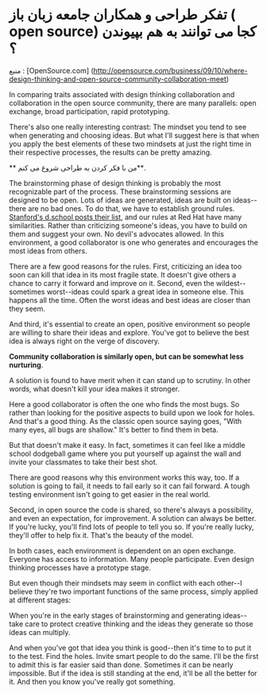 # تفکر طراحی و همکاران جامعه زبان باز ( open source) کجا می توانند به هم بپیوندن ؟

منبع : [OpenSource.com] (http://opensource.com/business/09/10/where-design-thinking-and-open-source-community-collaboration-meet)

In comparing traits associated with design thinking collaboration and collaboration in the open source community, there are many parallels: open exchange, broad participation, rapid prototyping.

There's also one really interesting contrast: The mindset you tend to see when generating and choosing ideas. But what I'll suggest here is that when you apply the best elements of these two mindsets at just the right time in their respective processes, the results can be pretty amazing.

** من با فکر کردن به طراحی شروع می کنم**.

The brainstorming phase of design thinking is probably the most recognizable part of the process. These brainstorming sessions are designed to be open. Lots of ideas are generated, ideas are built on ideas--there are no bad ones. To do that, we have to establish ground rules. [Stanford's d.school posts their list](https://dschool.stanford.edu/blog/2009/10/12/rules-for-brainstorming/), and our rules at Red Hat have many similarities. Rather than criticizing someone's ideas, you have to build on them and suggest your own. No devil's advocates allowed. In this environment, a good collaborator is one who generates and encourages the most ideas from others.

There are a few good reasons for the rules. First, criticizing an idea too soon can kill that idea in its most fragile state. It doesn't give others a chance to carry it forward and improve on it. Second, even the wildest--sometimes worst--ideas could spark a great idea in someone else. This happens all the time. Often the worst ideas and best ideas are closer than they seem.

And third, it's essential to create an open, positive environment so people are willing to share their ideas and explore. You've got to believe the best idea is always right on the verge of discovery.

**Community collaboration is similarly open, but can be somewhat less nurturing**.

A solution is found to have merit when it can stand up to scrutiny. In other words, what doesn't kill your idea makes it stronger.

Here a good collaborator is often the one who finds the most bugs. So rather than looking for the positive aspects to build upon we look for holes. And that's a good thing. As the classic open source saying goes, "With many eyes, all bugs are shallow." It's better to find them in beta.

But that doesn't make it easy. In fact, sometimes it can feel like a middle school dodgeball game where you put yourself up against the wall and invite your classmates to take their best shot.

There are good reasons why this environment works this way, too. If a solution is going to fail, it needs to fail early so it can fail forward. A tough testing environment isn't going to get easier in the real world.

Second, in open source the code is shared, so there's always a possibility, and even an expectation, for improvement. A solution can always be better. If you're lucky, you'll find lots of people to tell you so. If you're really lucky, they'll offer to help fix it. That's the beauty of the model.

In both cases, each environment is dependent on an open exchange. Everyone has access to information. Many people participate. Even design thinking processes have a prototype stage.

But even though their mindsets may seem in conflict with each other--I believe they're two important functions of the same process, simply applied at different stages:

When you're in the early stages of brainstorming and generating ideas--take care to protect creative thinking and the ideas they generate so those ideas can multiply.

And when you've got that idea you think is good--then it's time to to put it to the test. Find the holes. Invite smart people to do the same. I'll be the first to admit this is far easier said than done. Sometimes it can be nearly impossible. But if the idea is still standing at the end, it'll be all the better for it. And then you know you've really got something.
